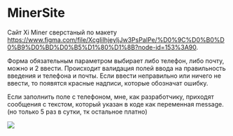 # MinerSite

Сайт Xi Miner сверстаный по макету https://www.figma.com/file/XcgIilhjeyIjJw3PsPalPe/%D0%9C%D0%B0%D0%B9%D0%BD%D0%B5%D1%80%D1%8B?node-id=153%3A90.

Форма обязательным параметром выбирает либо телефон, либо почту, можно и 2 ввести. Происходит валидация полей ввода на правильность введения и телефона и почты. 
Если ввести неправильно или ничего не ввести, то появятся красные надписи, которые обозначат ошибку.

Если заполнить поле с телефоном, мне, как разработчику, приходят сообщения с текстом, который указан в коде как переменная message.(но только 5 раз в сутки, тк остальное платно)

![](https://user-images.githubusercontent.com/69251156/136208172-ac803d4b-86a6-427c-8a6d-2e79a094293d.png)
